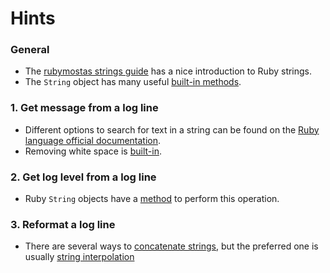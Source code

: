 # Hints

### General

- The [rubymostas strings guide][ruby-for-beginners.rubymonstas.org-strings] has a nice introduction to Ruby strings.
- The `String` object has many useful [built-in methods][docs-string-methods].

### 1. Get message from a log line

- Different options to search for text in a string can be found on the [Ruby language official documentation][docs-string-methods].
- Removing white space is [built-in][strip-white-space].

### 2. Get log level from a log line

- Ruby `String` objects have a [method][downcase] to perform this operation.

### 3. Reformat a log line

- There are several ways to [concatenate strings][ruby-for-beginners.rubymonstas.org-strings], but the preferred one is usually [string interpolation][ruby-for-beginners.rubymonstas.org-strings]

[ruby-for-beginners.rubymonstas.org-strings]: http://ruby-for-beginners.rubymonstas.org/built_in_classes/strings.html
[ruby-for-beginners.rubymonstas.org-interpolation]: http://ruby-for-beginners.rubymonstas.org/bonus/string_interpolation.html
[docs-string-methods]: https://ruby-doc.org/core-2.7.0/String.html
[strip-white-space]: https://ruby-doc.org/core-2.7.0/String.html#method-i-strip
[downcase]: https://ruby-doc.org/core-2.7.0/String.html#method-i-downcase
